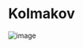 # Kolmakov
![image](https://user-images.githubusercontent.com/102444068/209429455-2aca77f1-d82d-4f47-82e9-bf9ca7a96b91.png)
